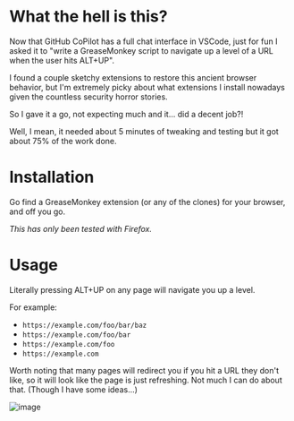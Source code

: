 # What the hell is this?
Now that GitHub CoPilot has a full chat interface in VSCode, just for fun I asked it to "write a GreaseMonkey script to navigate up a level of a URL when the user hits ALT+UP".

I found a couple sketchy extensions to restore this ancient browser behavior, but I'm extremely picky about what extensions I install nowadays given the countless security horror stories.

So I gave it a go, not expecting much and it... did a decent job?! 

Well, I mean, it needed about 5 minutes of tweaking and testing but it got about 75% of the work done.

# Installation
Go find a GreaseMonkey extension (or any of the clones) for your browser, and off you go.

_This has only been tested with Firefox._

# Usage
Literally pressing ALT+UP on any page will navigate you up a level. 

For example: 
- `https://example.com/foo/bar/baz`
- `https://example.com/foo/bar`
- `https://example.com/foo`
- `https://example.com`

Worth noting that many pages will redirect you if you hit a URL they don't like, so it will look like the page is just refreshing. Not much I can do about that. (Though I have some ideas...)

![image](https://github.com/Fortyseven/gm-up-nav/assets/156409/dd9b61ad-8668-4686-bce1-8f778ef188c6)
